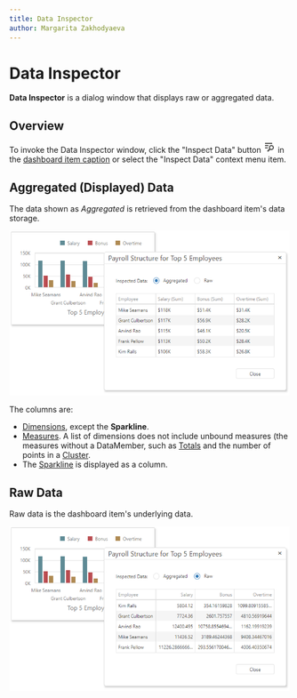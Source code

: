 ```yaml
---
title: Data Inspector
author: Margarita Zakhodyaeva
---
```

# Data Inspector
**Data Inspector** is a dialog window that displays raw or aggregated data.

## Overview

To invoke the Data Inspector window, click the "Inspect Data" button ![](../../../images/inspect-data-web.png) in the [dashboard item caption](../dashboard-layout/dashboard-item-caption.md) or select the "Inspect Data" context menu item.

## Aggregated (Displayed) Data

The data shown as _Aggregated_ is retrieved from the dashboard item's data storage.

![](../../../images/data-inspector-aggr.png)

The columns are:

* [Dimensions](../dashboard-item-settings/grid/columns.md), except the **Sparkline**.
* [Measures](../dashboard-item-settings/grid/columns.md). A list of dimensions does not include unbound measures (the measures without a DataMember, such as [Totals](../dashboard-item-settings/grid/totals.md) and the number of points in a [Cluster](../dashboard-item-settings/geo-point-maps/clustering.md).
 * The [Sparkline](../dashboard-item-settings/grid/columns.md) is displayed as a column.

## Raw Data

Raw data is the dashboard item's underlying data. 

![](../../../images/data-inspector-raw.png)
